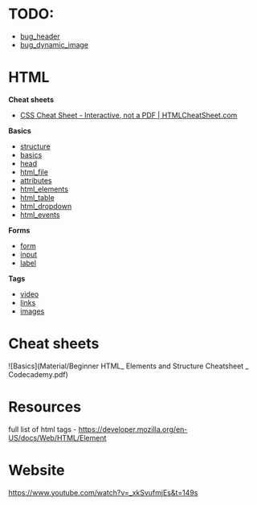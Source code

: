 
# TODO: 
* [bug_header](bug_header.md)
* [bug_dynamic_image](bug_dynamic_image.md)

# HTML
**Cheat sheets**
* [CSS Cheat Sheet - Interactive, not a PDF | HTMLCheatSheet.com](https://htmlcheatsheet.com/css/)

**Basics**
* [structure](structure.md)
* [basics](basic.md)
* [head](head.md)
* [html_file](html_file.md)
* [attributes](attributes.md)
* [html_elements](html_elements.md)
* [html_table](html_table.md)
* [html_dropdown](html_dropdown.md)
* [html_events](html_events.md)

**Forms**
* [form](form.md)
* [input](form.md)
* [label](form.md)


**Tags**
* [video](video.md)
* [links](links.md)
* [images](images.md)



# Cheat sheets
![Basics](Material/Beginner HTML_ Elements and Structure Cheatsheet _ Codecademy.pdf)

# Resources
full list of html tags - https://developer.mozilla.org/en-US/docs/Web/HTML/Element

# Website
https://www.youtube.com/watch?v=_xkSvufmjEs&t=149s



